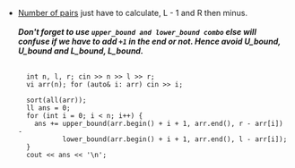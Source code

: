 - [Number of pairs](https://codeforces.com/contest/1538/problem/C) just have to calculate, L - 1 and R then minus.<br> <br>
    ***Don't forget to use ```upper_bound and lower_bound combo``` else will confuse if we have to add ```+1``` in the end or not.
    Hence avoid U_bound, U_bound and L_bound, L_bound.*** <br><br>
    ```
      int n, l, r; cin >> n >> l >> r;
      vi arr(n); for (auto& i: arr) cin >> i;

      sort(all(arr));
      ll ans = 0;
      for (int i = 0; i < n; i++) {
        ans += upper_bound(arr.begin() + i + 1, arr.end(), r - arr[i]) -
               lower_bound(arr.begin() + i + 1, arr.end(), l - arr[i]);
      }
      cout << ans << '\n';
    ```
